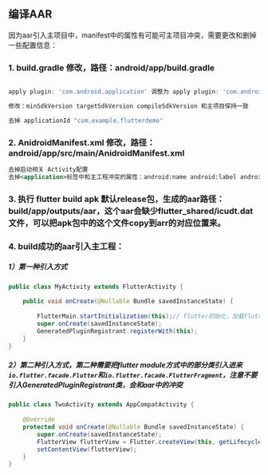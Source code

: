 ## 编译AAR
因为aar引入主项目中，manifest中的属性有可能可主项目冲突，需要更改和删掉一些配置信息：

### 1. build.gradle 修改，路径：android/app/build.gradle
```gradle

apply plugin: 'com.android.application' 调整为 apply plugin: 'com.android.library'

修改：minSdkVersion targetSdkVersion compileSdkVersion 和主项目保持一致

去掉 applicationId "com.example.flutterdemo"

```
### 2. AnidroidManifest.xml 修改，路径：android/app/src/main/AnidroidManifest.xml
```xml
去掉启动相关 Activity配置
去掉<application>标签中和主工程冲突的属性：android:name android:label android:icon

```
### 3. 执行 flutter build apk 默认release包，生成的aar路径：build/app/outputs/aar，这个aar会缺少flutter_shared/icudt.dat文件，可以把apk包中的这个文件copy到arr的对应位置来。

### 4. build成功的aar引入主工程：

##### 1）第一种引入方式
```java
public class MyActivity extends FlutterActivity {
 
    public void onCreate(@Nullable Bundle savedInstanceState) {
        
        FlutterMain.startInitialization(this);// flutter初始化，加载flutter前一定要调用
        super.onCreate(savedInstanceState);
        GeneratedPluginRegistrant.registerWith(this);
    }
}
```
##### 2）第二种引入方式，第二种需要把flutter module方式中的部分类引入进来 <code>io.flutter.facade.Flutter</code>和<code>io.flutter.facade.FlutterFragment</code>，注意不要引入GeneratedPluginRegistrant类，会和aar中的冲突

```java
public class TwoActivity extends AppCompatActivity {
 
    @Override
    protected void onCreate(@Nullable Bundle savedInstanceState) {
        super.onCreate(savedInstanceState);
        FlutterView flutterView = Flutter.createView(this, getLifecycle(), "dart参数用于获取不同的widget");
        setContentView(flutterView);
    }
}
```